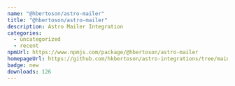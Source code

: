 ```yaml
---
name: "@hbertoson/astro-mailer"
title: "@hbertoson/astro-mailer"
description: Astro Mailer Integration
categories:
  - uncategorized
  - recent
npmUrl: https://www.npmjs.com/package/@hbertoson/astro-mailer
homepageUrl: https://github.com/hkbertoson/astro-integrations/tree/main/packages/astro-mailer
badge: new
downloads: 126
---
```

